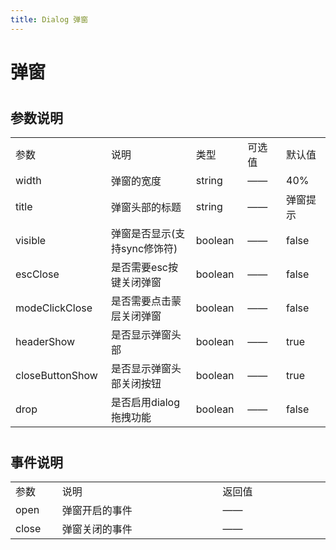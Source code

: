 ```yaml
---
title: Dialog 弹窗
---
```


# 弹窗 

<ClientOnly>
  <dialog-demo></dialog-demo>
</ClientOnly>

#
<h2>参数说明</h2> 
<table width="100%">
    <tr>
        <td width="150">
                参数
        </td>
        <td width="300">
                说明
        </td>
        <td width="80">
                类型
        </td>
        <td width="80">
                可选值
        </td>
        <td width="100">
                默认值
        </td>
    </tr>
    <tr>
        <td>
                width
        </td>
        <td>
                弹窗的宽度
        </td>
        <td>
               string
        </td>
        <td>
                ——
        </td>
        <td>
               40%
        </td>
    </tr>
    <tr>
        <td>
                title
        </td>
        <td>
                弹窗头部的标题
        </td>
        <td>
                string
        </td>
        <td>
                ——
        </td>
        <td>
               弹窗提示
        </td>
    </tr>
    <tr>
        <td>
                visible
        </td>
        <td>
                弹窗是否显示(支持sync修饰符)
        </td>
        <td>
                boolean
        </td>
        <td>
                ——
        </td>
        <td>
                false
        </td>
    </tr>
    <tr>
        <td>
                escClose
        </td>
        <td>
                是否需要esc按键关闭弹窗
        </td>
        <td>
                boolean
        </td>
        <td>
                ——
        </td>
        <td>
               false
        </td>
    </tr>
    <tr>
        <td>
                modeClickClose
        </td>
        <td>
                是否需要点击蒙层关闭弹窗
        </td>
        <td>
                boolean
        </td>
        <td>
                ——
        </td>
        <td>
               false
        </td>
    </tr>
    <tr>
        <td>
                headerShow
        </td>
        <td>
                是否显示弹窗头部
        </td>
        <td>
                boolean
        </td>
        <td>
                ——
        </td>
        <td>
                true
        </td>
    </tr>
    <tr>
        <td>
                closeButtonShow
        </td>
        <td>
                是否显示弹窗头部关闭按钮
        </td>
        <td>
                boolean
        </td>
        <td>
                ——
        </td>
        <td>
                true
        </td>
    </tr>
    <tr>
        <td>
                drop
        </td>
        <td>
                是否启用dialog拖拽功能
        </td>
        <td>
                boolean
        </td>
        <td>
                ——
        </td>
        <td>
                false
        </td>
    </tr>
</table>



#

<h2>事件说明</h2> 
<table width="100%">
    <tr>
        <td  width="80">
                参数
        </td>
        <td width="500">
                说明
        </td>
        <td width="300">
                返回值
        </td>
    </tr>
    <tr>
        <td >
                open
        </td>
        <td >
                弹窗开启的事件
        </td>
        <td >
                ——
        </td>
    </tr>
    <tr>
        <td >
                close
        </td>
        <td >
                弹窗关闭的事件
        </td>
        <td >
                ——
        </td>
    </tr>
  
    
</table>